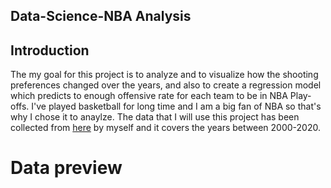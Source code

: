 ## Data-Science-NBA Analysis
## Introduction
The my goal for this project is to analyze and to visualize how the shooting preferences changed over the years, and also to create a regression model which predicts to enough offensive rate for each team to be in NBA Play-offs.
I've played basketball for long time and I am a big fan of NBA so that's why I chose it to anaylze. The data that I will use this project has been collected from [here](https://www.basketball-reference.com/leagues/NBA_2021.html) by myself and it covers the years between 2000-2020. 

# Data preview



